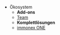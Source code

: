 * Ökosystem
  * **Add-ons**
  * [Team](https://docs.immonex.de/kickstart-team/)
  * **Komplettlösungen**
  * [immonex ONE](https://docs.immonex.de/one-handbuch/)
